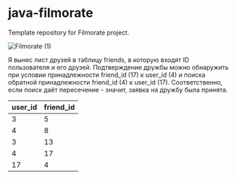 # java-filmorate
Template repository for Filmorate project.

![Filmorate (1)](https://github.com/BlackBox15/java-filmorate/assets/99198001/0f5ab172-8af2-4b38-9af6-1fa235249483)

Я вынес лист друзей в таблицу friends, в которую входят ID пользователя и его друзей.
Подтверждение дружбы можно обнаружить при условии принадлежности friend_id (17) к user_id (4) и поиска обратной принадлежности friend_id (4) к user_id (17).
Соответственно, если поиск даёт пересечение - значит, заявка на дружбу была принята.

user_id  |  friend_id
---------|------------
3        |    5
4        |    8 
3        |    13
4        |    17
17       |    4

